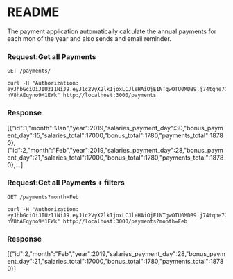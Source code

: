 # README
The payment application automatically calculate the annual payments for each mon of the year and also sends and email reminder.


### Request:Get all Payments
`GET /payments/` 

    curl -H "Authorization: eyJhbGciOiJIUzI1NiJ9.eyJ1c2VyX2lkIjoxLCJleHAiOjE1NTgwOTU0MDB9.j74tqne7G_2f9ZoKaw4FaUCQj1-nV8hAEqyno9M1EWk" http://localhost:3000/payments

### Response
[{"id":1,"month":"Jan","year":2019,"salaries_payment_day":30,"bonus_payment_day":15,"salaries_total":17000,"bonus_total":1780,"payments_total":18780},{"id":2,"month":"Feb","year":2019,"salaries_payment_day":28,"bonus_payment_day":21,"salaries_total":17000,"bonus_total":1780,"payments_total":18780},...]

### Request:Get all Payments + filters

`GET /payments?month=Feb` 

    curl -H "Authorization: eyJhbGciOiJIUzI1NiJ9.eyJ1c2VyX2lkIjoxLCJleHAiOjE1NTgwOTU0MDB9.j74tqne7G_2f9ZoKaw4FaUCQj1-nV8hAEqyno9M1EWk" http://localhost:3000/payments?month=Feb

### Response
[{"id":2,"month":"Feb","year":2019,"salaries_payment_day":28,"bonus_payment_day":21,"salaries_total":17000,"bonus_total":1780,"payments_total":18780}]

